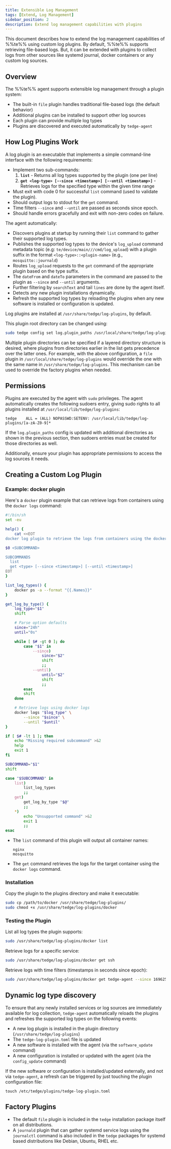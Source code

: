 ```yaml
---
title: Extensible Log Management
tags: [Extend, Log Management]
sidebar_position: 2
description: Extend log management capabilities with plugins
---
```


This document describes how to extend the log management capabilities of %%te%% using custom log plugins.
By default, %%te%% supports retrieving file-based logs.
But, it can be extended with plugins to collect logs from other sources like systemd journal,
docker containers or any custom log sources.

## Overview

The %%te%% agent supports extensible log management through a plugin system:

* The built-in `file` plugin handles traditional file-based logs (the default behavior)
* Additional plugins can be installed to support other log sources
* Each plugin can provide multiple log types
* Plugins are discovered and executed automatically by `tedge-agent`

## How Log Plugins Work

A log plugin is an executable that implements a simple command-line interface with the following requirements:

* Implement two sub-commands:
  1. **`list`** - Returns all log types supported by the plugin (one per line)
  2. **`get <log-type> [--since <timestamp>] [--until <timestamp>]`** - Retrieves logs for the specified type within the given time range
* Must exit with code 0 for successful `list` command (used to validate the plugin).
* Should output logs to stdout for the `get` command.
* Time filters `--since` and `--until` are passed as seconds since epoch.
* Should handle errors gracefully and exit with non-zero codes on failure.

The agent automatically:
* Discovers plugins at startup by running their `list` command to gather their supported log types.
* Publishes the supported log types to the device's `log_upload` command metadata topic (e.g: `te/device/main///cmd/log_upload`)
  with a plugin suffix in the format `<log-type>::<plugin-name>` (e.g., `mosquitto::journald`)
* Routes `log_upload` requests to the `get` command of the appropriate plugin based on the type suffix.
* The `dateFrom` and `dateTo` parameters in the command are passed to the plugin as `--since` and `--until` arguments.
* Further filtering by `searchText` and tail `lines` are done by the agent itself.
* Detects any new plugin installations dynamically.
* Refresh the supported log types by reloading the plugins when any new software is installed or configuration is updated.

Log plugins are installed at `/usr/share/tedge/log-plugins`, by default.

This plugin root directory can be changed using:
```sh
sudo tedge config set log.plugin_paths /usr/local/share/tedge/log-plugins,/usr/share/tedge/log-plugins
```

Multiple plugin directories can be specified if a layered directory structure is desired,
where plugins from directories earlier in the list gets precedence over the latter ones.
For example, with the above configuration, a `file` plugin in `/usr/local/share/tedge/log-plugins`
would override the one with the same name in `/usr/share/tedge/log-plugins`.
This mechanism can be used to override the factory plugins when needed.

## Permissions

Plugins are executed by the agent with `sudo` privileges.
The agent automatically creates the following sudoers entry,
giving sudo rights to all plugins installed at `/usr/local/lib/tedge/log-plugins`:

```
tedge    ALL = (ALL) NOPASSWD:SETENV: /usr/local/lib/tedge/log-plugins/[a-zA-Z0-9]*
```

If the `log.plugin_paths` config is updated with additional directories as shown in the previous section,
then sudoers entries must be created for those directories as well.

Additionally, ensure your plugin has appropriate permissions to access the log sources it needs.

## Creating a Custom Log Plugin

### Example: docker plugin

Here's a `docker` plugin example that can retrieve logs from containers using the `docker logs` command:

```sh
#!/bin/sh
set -eu

help() {
    cat <<EOT
docker log plugin to retrieve the logs from containers using the docker cli

$0 <SUBCOMMAND>

SUBCOMMANDS
  list
  get <type> [--since <timestamp>] [--until <timestamp>]
EOT
}

list_log_types() {
    docker ps -a --format "{{.Names}}"
}

get_log_by_type() {
    log_type="$1"
    shift

    # Parse option defaults
    since="24h"
    until="0s"

    while [ $# -gt 0 ]; do
        case "$1" in
            --since)
                since="$2"
                shift
                ;;
            --until)
                until="$2"
                shift
                ;;
        esac
        shift
    done

    # Retrieve logs using docker logs
    docker logs "$log_type" \
        --since "$since" \
        --until "$until"
}

if [ $# -lt 1 ]; then
    echo "Missing required subcommand" >&2
    help
    exit 1
fi

SUBCOMMAND="$1"
shift

case "$SUBCOMMAND" in
    list)
        list_log_types
        ;;
    get)
        get_log_by_type "$@"
        ;;
    *)
        echo "Unsupported command" >&2
        exit 1
        ;;
esac
```

* The `list` command of this plugin will output all container names:
  ```
  nginx
  mosquitto
  ```

* The `get` command retrieves the logs for the target container using the `docker logs` command.

### Installation

Copy the plugin to the plugins directory and make it executable:

```sh
sudo cp /path/to/docker /usr/share/tedge/log-plugins/
sudo chmod +x /usr/share/tedge/log-plugins/docker
```

### Testing the Plugin

List all log types the plugin supports:

```sh
sudo /usr/share/tedge/log-plugins/docker list
```

Retrieve logs for a specific service:

```sh
sudo /usr/share/tedge/log-plugins/docker get ssh
```

Retrieve logs with time filters (timestamps in seconds since epoch):

```sh
sudo /usr/share/tedge/log-plugins/docker get tedge-agent --since 1696250000 --until 1696260000
```

## Dynamic log type discovery

To ensure that any newly installed services or log sources are immediately available for log collection,
`tedge-agent` automatically reloads the plugins and refreshes the supported log types on the following events:

* A new log plugin is installed in the plugin directory (`/usr/share/tedge/log-plugins`)
* The `tedge-log-plugin.toml` file is updated
* A new software is installed with the agent (via the `software_update` command)
* A new configuration is installed or updated with the agent (via the `config_update` command)

If the new software or configuration is installed/updated externally, and not via `tedge-agent`,
a refresh can be triggered by just touching the plugin configuration file:

```
touch /etc/tedge/plugins/tedge-log-plugin.toml
```

## Factory Plugins

* The default `file` plugin is included in the `tedge` installation package itself on all distributions.
* A `journald` plugin that can gather systemd service logs using the `journalctl` command is also included
  in the `tedge` packages for systemd based distributions like Debian, Ubuntu, RHEL etc.